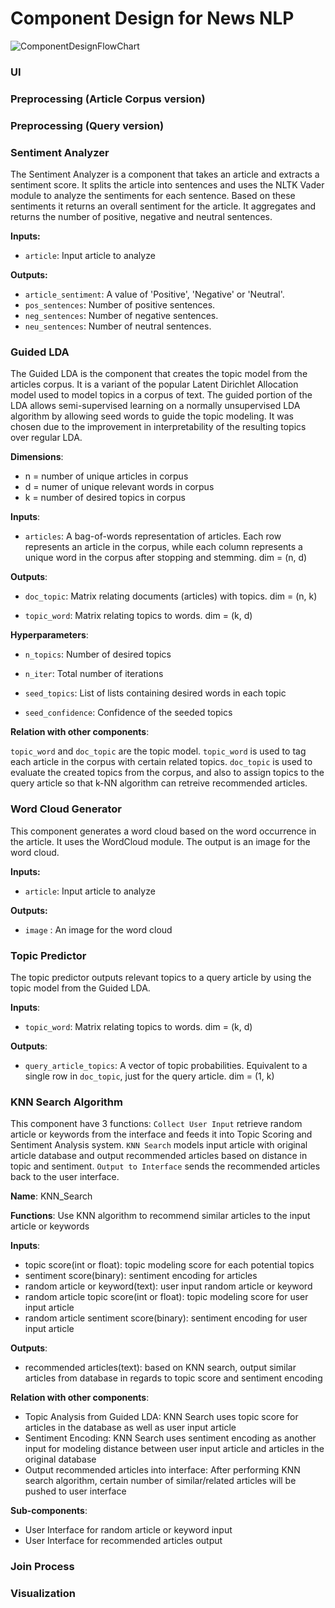 # Component Design for News NLP

![ComponentDesignFlowChart]("news-nlp-flowchart-2.png")

### UI

### Preprocessing (Article Corpus version)

### Preprocessing (Query version)

### Sentiment Analyzer
The Sentiment Analyzer is a component that takes an article and extracts a sentiment score. It splits the article into sentences and uses the NLTK Vader module to analyze the sentiments for each sentence. Based on these sentiments it returns an overall sentiment for the article. It aggregates and returns the number of positive, negative and neutral sentences.

**Inputs:**  
* `article`: Input article to analyze  

**Outputs:**  
* `article_sentiment`: A value of 'Positive', 'Negative' or 'Neutral'.  
* `pos_sentences`: Number of positive sentences.  
* `neg_sentences`: Number of negative sentences.  
* `neu_sentences`: Number of neutral sentences.  

### Guided LDA

The Guided LDA is the component that creates the topic model from the articles corpus. It is a variant of the popular Latent Dirichlet Allocation model used to model topics in a corpus of text. The guided portion of the LDA allows semi-supervised learning on a normally unsupervised LDA algorithm by allowing seed words to guide the topic modeling. It was chosen due to the improvement in interpretability of the resulting topics over regular LDA.

**Dimensions**:

* n = number of unique articles in corpus
* d = numer of unique relevant words in corpus
* k = number of desired topics in corpus

**Inputs**:

* `articles`: A bag-of-words representation of articles. Each row represents an article in the corpus, while each column represents a unique word in the corpus after stopping and stemming. dim = (n, d)

**Outputs**:

* `doc_topic`: Matrix relating documents (articles) with topics. dim = (n, k)

* `topic_word`: Matrix relating topics to words. dim = (k, d)

**Hyperparameters**:

* `n_topics`: Number of desired topics

* `n_iter`: Total number of iterations 

* `seed_topics`: List of lists containing desired words in each topic

* `seed_confidence`: Confidence of the seeded topics

**Relation with other components**:

`topic_word` and `doc_topic` are the topic model. `topic_word` is used to tag each article in the corpus with certain related topics. `doc_topic` is used to evaluate the created topics from the corpus, and also to assign topics to the query article so that k-NN algorithm can retreive recommended articles. 

### Word Cloud Generator
This component generates a word cloud based on the word occurrence in the article. It uses the WordCloud module. The output is an image for the word cloud.  

**Inputs:**  
* `article`: Input article to analyze   

**Outputs:**  
* `image` : An image for the word cloud  


### Topic Predictor

The topic predictor outputs relevant topics to a query article by using the topic model from the Guided LDA. 

**Inputs**:

* `topic_word`: Matrix relating topics to words. dim = (k, d)

**Outputs**:

* `query_article_topics`: A vector of topic probabilities. Equivalent to a single row in `doc_topic`, just for the query article. dim = (1, k)

### KNN Search Algorithm

This component have 3 functions: `Collect User Input` retrieve random article or keywords from the interface and feeds it into Topic Scoring and Sentiment Analysis system. `KNN Search` models input article with original article database and output recommended articles based on distance in topic and sentiment. `Output to Interface` sends the recommended articles back to the user interface.

**Name**: KNN_Search

**Functions**: Use KNN algorithm to recommend similar articles to the input article or keywords

**Inputs**: 

* topic score(int or float): topic modeling score for each potential topics
* sentiment score(binary): sentiment encoding for articles
* random article or keyword(text): user input random article or keyword
* random article topic score(int or float): topic modeling score for user input article
* random article sentiment score(binary): sentiment encoding for user input article

**Outputs**:

* recommended articles(text): based on KNN search, output similar articles from database in regards to topic score and sentiment encoding

**Relation with other components**:

* Topic Analysis from Guided LDA: KNN Search uses topic score for articles in the database as well as user input article
* Sentiment Encoding: KNN Search uses sentiment encoding as another input for modeling distance between user input article and articles in the original database
* Output recommended articles into interface: After performing KNN search algorithm, certain number of similar/related articles will be pushed to user interface

**Sub-components**:

* User Interface for random article or keyword input
* User Interface for recommended articles output

### Join Process

### Visualization

